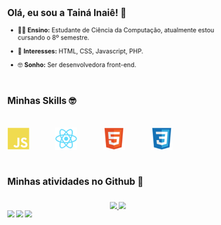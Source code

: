 ## Olá, eu sou a Tainá Inaiê! 👋
<div style="display: inline_block">
  
- 👩‍🎓 **Ensino:** Estudante de Ciência da Computação, atualmente estou cursando o 8º semestre.

- 🎯 **Interesses:** HTML, CSS, Javascript, PHP.

- 🤓 **Sonho:** Ser desenvolvedora front-end.

<br>

## Minhas Skills :nerd_face:
  
<div style="display: inline_block"><br>
  
  <img align="center" alt="Rafa-Js" height="50" width="50" src="https://raw.githubusercontent.com/devicons/devicon/master/icons/javascript/javascript-plain.svg">    &nbsp;&nbsp;&nbsp;&nbsp;&nbsp;&nbsp;&nbsp;&nbsp;&nbsp;&nbsp;&nbsp;&nbsp;&nbsp;
  <img align="center" alt="Rafa-React" height="50" width="50" src="https://raw.githubusercontent.com/devicons/devicon/master/icons/react/react-original.svg">  &nbsp;&nbsp;&nbsp;&nbsp;&nbsp;&nbsp;&nbsp;&nbsp;&nbsp;&nbsp;&nbsp;&nbsp;&nbsp;
  <img align="center" alt="Rafa-HTML" height="50" width="50" src="https://raw.githubusercontent.com/devicons/devicon/master/icons/html5/html5-original.svg">    &nbsp;&nbsp;&nbsp;&nbsp;&nbsp;&nbsp;&nbsp;&nbsp;&nbsp;&nbsp;&nbsp;&nbsp;&nbsp;
  <img align="center" alt="Rafa-CSS" height="50" width="50" src="https://raw.githubusercontent.com/devicons/devicon/master/icons/css3/css3-original.svg">  &nbsp;&nbsp;&nbsp;&nbsp;&nbsp;&nbsp;&nbsp;&nbsp;&nbsp;&nbsp;&nbsp;&nbsp;&nbsp;
</div>
<br>

## Minhas atividades no Github 🚀
<div style="display: inline_block"><br>
<div align="center">
  <a href="https://github.com/taina.inaie">
  <img height="180em" src="https://github-readme-stats.vercel.app/api?username=tainainaie&show_icons=true&theme=radical&include_all_commits=true&count_private=true"/>
  <img height="180em" src="https://github-readme-stats.vercel.app/api/top-langs/?username=tainainaie&layout=compact&langs_count=7&theme=radical"/>
</div>
  
  
 
<div> 
  <a href="www.linkedin.com/in/tainainaie" target="_blank"><img src="https://img.shields.io/badge/-LinkedIn-%230077B5?style=for-the-badge&logo=linkedin&logoColor=white" target="_blank"></a> 
  <a href="https://instagram.com/https://www.instagram.com/taina.inaie/" target="_blank"><img src="https://img.shields.io/badge/-Instagram-%23E4405F?style=for-the-badge&logo=instagram&logoColor=white" target="_blank"></a>
  <a href = "mailto:taina.inaie@gmail.com"><img src="https://img.shields.io/badge/-Gmail-%23333?style=for-the-badge&logo=gmail&logoColor=white" target="_blank"></a>
  
  

